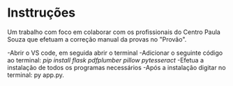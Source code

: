# Insttruções
Um trabalho com foco em colaborar com os profissionais do Centro Paula Souza que efetuam a correção manual da provas no "Provão".

-Abrir o VS code, em seguida abrir o terminal
-Adicionar o seguinte código ao terminal: *pip install flask pdfplumber pillow pytesseract*
-Efetua a instalação de todos os programas necessários
-Após a instalação digitar no terminal: py app.py.
